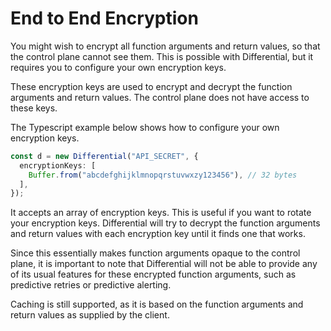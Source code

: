 # End to End Encryption

You might wish to encrypt all function arguments and return values, so that the control plane cannot see them. This is possible with Differential, but it requires you to configure your own encryption keys.

These encryption keys are used to encrypt and decrypt the function arguments and return values. The control plane does not have access to these keys.

The Typescript example below shows how to configure your own encryption keys.

```typescript
const d = new Differential("API_SECRET", {
  encryptionKeys: [
    Buffer.from("abcdefghijklmnopqrstuvwxzy123456"), // 32 bytes
  ],
});
```

It accepts an array of encryption keys. This is useful if you want to rotate your encryption keys. Differential will try to decrypt the function arguments and return values with each encryption key until it finds one that works.

Since this essentially makes function arguments opaque to the control plane, it is important to note that Differential will not be able to provide any of its usual features for these encrypted function arguments, such as predictive retries or predictive alerting.

Caching is still supported, as it is based on the function arguments and return values as supplied by the client.
